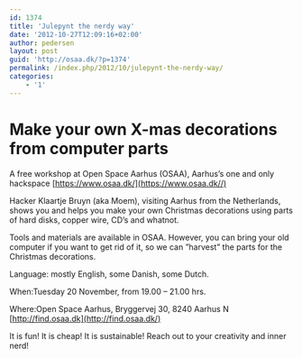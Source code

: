 ```yaml
---
id: 1374
title: 'Julepynt the nerdy way'
date: '2012-10-27T12:09:16+02:00'
author: pedersen
layout: post
guid: 'http://osaa.dk/?p=1374'
permalink: /index.php/2012/10/julepynt-the-nerdy-way/
categories:
    - '1'
---
```


# Make your own X-mas decorations from computer parts

A free workshop at Open Space Aarhus (OSAA), Aarhus’s one and only hackspace [https://www.osaa.dk/](https://www.osaa.dk//)

Hacker Klaartje Bruyn (aka Moem), visiting Aarhus from the Netherlands, shows you and helps you make your own Christmas decorations using parts of hard disks, copper wire, CD’s and whatnot.

Tools and materials are available in OSAA. However, you can bring your old computer if you want to get rid of it, so we can ”harvest” the parts for the Christmas decorations.

Language: mostly English, some Danish, some Dutch.

When:Tuesday 20 November, from 19.00 – 21.00 hrs.

Where:Open Space Aarhus, Bryggervej 30, 8240 Aarhus N [http://find.osaa.dk](http://find.osaa.dk/)

It is fun! It is cheap! It is sustainable! Reach out to your creativity and inner nerd!